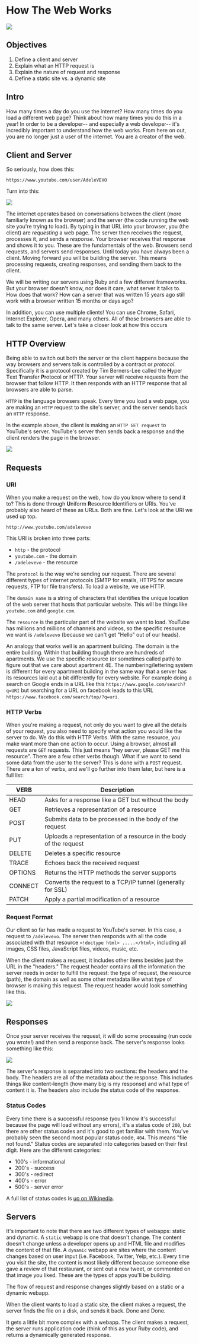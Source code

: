 # How The Web Works

![](https://s3.amazonaws.com/learn-verified/welcome.gif)

## Objectives 
1. Define a client and server
2. Explain what an HTTP request is
3. Explain the nature of request and response
4. Define a static site vs. a dynamic site


## Intro
How many times a day do you use the internet? How many times do you load a different web page? Think about how many times you do this in a year! In order to be a developer-- and especially a web developer-- it's incredibly important to understand how the web works. From here on out, you are no longer just a user of the internet. You are a creator of the web.

## Client and Server

So seriously, how does this:

```
https://www.youtube.com/user/AdeleVEVO
```

Turn into this:

![](https://s3.amazonaws.com/learn-verified/request-intro.png)

The internet operates based on conversations between the client (more familiarly known as the browser) and the server (the code running the web site you're trying to load). By typing in that URL into your browser, you (the client) are *requesting* a web page. The server then receives the request, processes it, and sends a *response*. Your browser receives that response and shows it to you. These are the fundamentals of the web. Browsers send requests, and servers send responses. Until today you have always been a client. Moving forward you will be building the server. This means processing requests, creating responses, and sending them back to the client.

We will be writing our servers using Ruby and a few different frameworks. But your browser doesn't know, nor does it care, what server it talks to. How does that work? How can a server that was written 15 years ago still work with a browser written 15 months or days ago? 

In addition, you can use multiple clients! You can use Chrome, Safari, Internet Explorer, Opera, and many others. All of those browsers are able to talk to the same server. Let's take a closer look at how this occurs

## HTTP Overview

Being able to switch out both the server or the client happens because the way browsers and servers talk is controlled by a contract or *protocol*. Specifically it is a protocol created by Tim Berners-Lee called the **H**yper **T**ext **T**ransfer **P**rotocol or HTTP. Your server will receive requests from the browser that follow HTTP. It then responds with an HTTP response that all browsers are able to parse.

`HTTP` is the language browsers speak. Every time you load a web page, you are making an `HTTP` request to the site's server, and the server sends back an `HTTP` response.

In the example above, the client is making an `HTTP GET request` to YouTube's server. YouTube's server then sends back a response and the client renders the page in the browser.

<img src="https://s3.amazonaws.com/learn-verified/requests.png">

## Requests

### URI

When you make a request on the web, how do you know where to send it to?  This is done through **U**niform **R**esource **I**dentifiers or URIs. You've probably also heard of these as URLs. Both are fine. Let's look at the URI we used up top.

`http://www.youtube.com/adelevevo`

This URI is broken into three parts:

+ `http` - the protocol
+ `youtube.com` - the domain
+ `/adelevevo` - the resource

The `protocol` is the way we're sending our request. There are several different types of internet protocols (SMTP for emails, HTTPS for secure requests, FTP for file transfers). To load a website, we use HTTP.

The `domain name` is a string of characters that identifies the unique location of the web server that hosts that particular website. This will be things like `youtube.com` and `google.com`. 

The `resource` is the particular part of the website we want to load. YouTube has millions and millions of channels and videos, so the specific resource we want is `/adelevevo` (because we can't get "Hello" out of our heads).

An analogy that works well is an apartment building. The domain is the entire building. Within that building though there are hundreds of apartments. We use the specific resource (or sometimes called path) to figure out that we care about apartment 4E. The numbering/lettering system is different for every apartment building in the same way that a server has its resources laid out a bit differently for every website. For example doing a search on Google ends in a URL like this `https://www.google.com/search?q=URI` but searching for a URL on facebook leads to this URL `https://www.facebook.com/search/top/?q=uri`.


### HTTP Verbs

When you're making a request, not only do you want to give all the details of your request, you also need to specify what action you would like the server to do. We do this with HTTP Verbs. With the same resource, you make want more than one action to occur. Using a browser, almost all requests are `GET` requests. This just means "hey server, please GET me this resource". There are a few other verbs though. What if we want to send some data from the user to the server? This is done with a `POST` request. There are a ton of verbs, and we'll go further into them later, but here is a full list:


| VERB  | Description |
| ------------- | ------------- |
| HEAD  | Asks for a response like a GET but without the body  |
| GET  | Retrieves a representation of a resource  |
| POST | Submits data to be processed in the body of the request|
| PUT | Uploads a representation of a resource in the body of the request |
| DELETE | Deletes a specific resource| 
| TRACE | Echoes back the received request | 
| OPTIONS | Returns the HTTP methods the server supports | 
| CONNECT | Converts the request to a TCP/IP tunnel (generally for SSL)|
| PATCH | Apply a partial modification of a resource | 

### Request Format

Our client so far has made a request to YouTube's server. In this case, a request to `/adelevevo`. The server then responds with all the code associated with that resource `<!doctype html> .....</html>`, including all images, CSS files, JavaScript files, videos, music, etc. 

When the client makes a request, it includes other items besides just the URL in the "headers." The request header contains all the information the server needs in order to fulfill the request: the type of request, the resource (path), the domain as well as some other metadata like what type of browser is making this request. The request header would look something like this.


<img src="https://s3.amazonaws.com/learn-verified/request-header.png">


## Responses

Once your server receives the request, it will do some processing (run code you wrote!) and then send a response back. The server's response looks something like this:

![](https://s3.amazonaws.com/learn-verified/response-headers.png)

The server's response is separated into two sections: the headers and the body. The headers are all of the metadata about the response. This includes things like content-length (how many big is my response) and what type of content it is. The headers also include the status code of the response.

### Status Codes

 Every time there is a successful response (you'll know it's successful because the page will load without any errors), it's a status code of `200`, but there are other status codes and it's good to get familiar with them. You've probably seen the second most popular status code, `404`. This means "file not found." Status codes are separated into categories based on their first digit. Here are the different categories:

+ 100's - informational
+ 200's - success
+ 300's - redirect
+ 400's - error
+ 500's - server error

A full list of status codes is [up on Wikipedia](https://en.wikipedia.org/wiki/List_of_HTTP_status_codes). 

## Servers

It's important to note that there are two different types of webapps: static and dynamic. A `static` webapp is one that doesn't change. The content doesn't change unless a developer opens up and HTML file and modifies the content of that file. A `dynamic` webapp are sites where the content changes based on user input (i.e. Facebook, Twitter, Yelp, etc.). Every time you visit the site, the content is most likely different because someone else gave a review of that restaurant, or sent out a new tweet, or commented on that image you liked. These are the types of apps you'll be building.

The flow of request and response changes slightly based on a static or a dynamic webapp. 

When the client wants to load a static site, the client makes a request, the server finds the file on a disk, and sends it back. Done and Done.

It gets a little bit more complex with a webapp. The client makes a request, the server runs application code (think of this as your Ruby code), and returns a dynamically generated response. 
